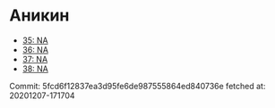 # Аникин
- [35: NA](35.md)
- [36: NA](36.md)
- [37: NA](37.md)
- [38: NA](38.md)

Commit: 5fcd6f12837ea3d95fe6de987555864ed840736e
 fetched at: 20201207-171704
